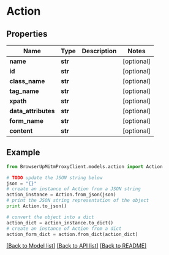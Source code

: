 # Action


## Properties
Name | Type | Description | Notes
------------ | ------------- | ------------- | -------------
**name** | **str** |  | [optional] 
**id** | **str** |  | [optional] 
**class_name** | **str** |  | [optional] 
**tag_name** | **str** |  | [optional] 
**xpath** | **str** |  | [optional] 
**data_attributes** | **str** |  | [optional] 
**form_name** | **str** |  | [optional] 
**content** | **str** |  | [optional] 

## Example

```python
from BrowserUpMitmProxyClient.models.action import Action

# TODO update the JSON string below
json = "{}"
# create an instance of Action from a JSON string
action_instance = Action.from_json(json)
# print the JSON string representation of the object
print Action.to_json()

# convert the object into a dict
action_dict = action_instance.to_dict()
# create an instance of Action from a dict
action_form_dict = action.from_dict(action_dict)
```
[[Back to Model list]](../README.md#documentation-for-models) [[Back to API list]](../README.md#documentation-for-api-endpoints) [[Back to README]](../README.md)


